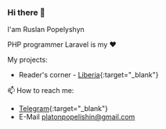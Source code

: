 ### Hi there 👋

I'am Ruslan Popelyshyn

PHP programmer
Laravel is my ❤️

My projects:
- Reader's corner - [Liberia](https://liberia.com.ru){:target="_blank"}

📫 How to reach me:
- [Telegram](https://t.me/Loafer19){:target="_blank"}
- E-Mail <platonpopelishin@gmail.com>
